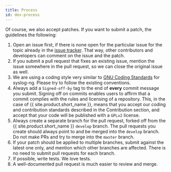```yaml
---
title: Process
id: dev-process
---
```


[ar:issue-tracker]: https://github.com/balabit/syslog-ng/issues 

Of course, we also accept patches. If you want to submit a patch, the
guidelines the following:

 1. Open an issue first, if there is none open for the particular
    issue for the topic already in the
    [issue tracker][ar:issue-tracker]. That way, other contributors
    and developers can comment on the issue and the patch.
 2. If you submit a pull request that fixes an existing issue, mention
    the issue somewhere in the pull request, so we can close the
    original issue as well.
 3. We are using a coding style very similar to
    [GNU Coding Standards](https://www.gnu.org/prep/standards/standards.html#Writing-C)
    for syslog-ng. Please try to follow the existing conventions.
 4. Always add a `Signed-off-by` tag to the end of **every** commit
    message you submit.
    Signing off on commits enables users to affirm that a commit complies with the rules and licensing of a repository. This, in the case of {{ site.product.short_name }}, means that you accept our coding and contribution standards described in the Contribution section, and accept that your code will be published with a `GPLv2` license.
 5. Always create a separate branch for the pull request, forked off
    from the {{ site.product.short_name }} `develop` branch.
   The pull requests you create should always point to and be merged into the `develop` branch. Do not make PRs and try to merge into the `master` branch.
 6. If your patch should be applied to multiple branches, submit
    against the latest one only, and mention which other branches are
    affected. There is no need to submit pull requests for each
    branch.
 7. If possible, write tests. We love tests.
 8. A well-documented pull request is much easier to review and merge.
